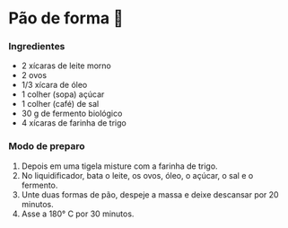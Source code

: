 # Pão de forma :bread:

### Ingredientes

- 2 xícaras de leite morno
- 2 ovos
- 1/3 xícara de óleo
- 1 colher (sopa) açúcar
- 1 colher (café) de sal
- 30 g de fermento biológico
- 4 xícaras de farinha de trigo

### Modo de preparo

1. Depois em uma tigela misture com a farinha de trigo.
2. No liquidificador, bata o leite, os ovos, óleo, o açúcar, o sal e o fermento.
3. Unte duas formas de pão, despeje a massa e deixe descansar por 20 minutos.
4. Asse a 180° C por 30 minutos.